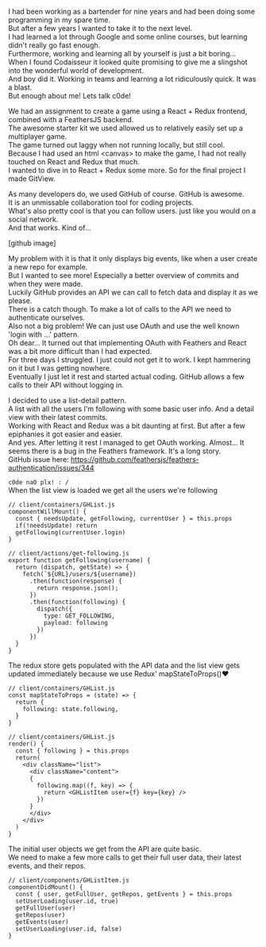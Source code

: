 I had been working as a bartender for nine years and had been doing some programming in my spare time.  
But after a few years I wanted to take it to the next level.  
I had learned a lot through Google and some online courses, but learning didn't really go fast enough.  
Furthermore, working and learning all by yourself is just a bit boring...  
When I found Codaisseur it looked quite promising to give me a slingshot into the wonderful world of development.  
And boy did it. Working in teams and learning a lot ridiculously quick. It was a blast.  
But enough about me! Lets talk c0de!  

We had an assignment to create a game using a React + Redux frontend, combined with a FeathersJS backend.  
The awesome starter kit we used allowed us to relatively easily set up a multiplayer game.  
The game turned out laggy when not running locally, but still cool.  
Because I had used an html \<canvas> to make the game, I had not really touched on React and Redux that much.  
I wanted to dive in to React + Redux some more. So for the final project I made GitView.  

As many developers do, we used GitHub of course. GitHub is awesome.  
It is an unmissable collaboration tool for coding projects.  
What's also pretty cool is that you can follow users. just like you would on a social network.  
And that works. Kind of...

[github image]  

My problem with it is that it only displays big events, like when a user create a new repo for example.  
But I wanted to see more! Especially a better overview of commits and when they were made.  
Luckily GitHub provides an API we can call to fetch data and display it as we please.  
There is a catch though. To make a lot of calls to the API we need to authenticate ourselves.  
Also not a big problem! We can just use OAuth and use the well known 'login with ...' pattern.  
Oh dear... It turned out that implementing OAuth with Feathers and React was a bit more difficult than I had expected.  
For three days I struggled. I just could not get it to work. I kept hammering on it but I was getting nowhere.  
Eventually I just let it rest and started actual coding. GitHub allows a few calls to their API without logging in.  

I decided to use a list-detail pattern.  
A list with all the users I'm following with some basic user info. And a detail view with their latest commits.  
Working with React and Redux was a bit daunting at first. But after a few epiphanies it got easier and easier.  
And yes. After letting it rest I managed to get OAuth working. 
Almost... It seems there is a bug in the Feathers framework. It's a long story.  
GitHub issue here: https://github.com/feathersjs/feathers-authentication/issues/344  

`c0de na0 plx! : /`  
When the list view is loaded we get all the users we're following  
```
// client/containers/GHList.js
componentWillMount() {
  const { needsUpdate, getFollowing, currentUser } = this.props
  if(!needsUpdate) return
  getFollowing(currentUser.login)
}

// client/actions/get-following.js
export function getFollowing(username) {
  return (dispatch, getState) => {
    fetch(`${URL}/users/${username})
      .then(function(response) {
        return response.json();
      })
      .then(function(following) {
        dispatch({
          type: GET_FOLLOWING,
          payload: following
        })
      })
  }
}
```

The redux store gets populated with the API data and the list view gets updated immediately because we use Redux' mapStateToProps()♥  
```
// client/containers/GHList.js
const mapStateToProps = (state) => {
  return {
    following: state.following,
  }
}

// client/containers/GHList.js
render() {
  const { following } = this.props
  return(
    <div className="list">
      <div className="content">
      {
        following.map((f, key) => {
          return <GHListItem user={f} key={key} />
        })
      }
      </div>
    </div>
  )
}
```

The initial user objects we get from the API are quite basic.  
We need to make a few more calls to get their full user data, their latest events, and their repos.  
```
// client/components/GHListItem.js
componentDidMount() {
  const { user, getFullUser, getRepos, getEvents } = this.props
  setUserLoading(user.id, true)
  getFullUser(user)
  getRepos(user)
  getEvents(user)
  setUserLoading(user.id, false)
}
```
